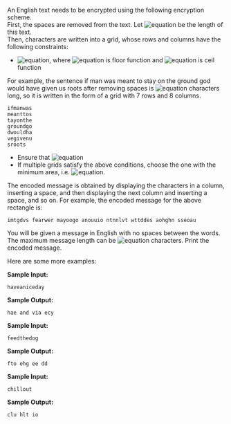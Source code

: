 An English text needs to be encrypted using the following encryption scheme.<br> 
First, the spaces are removed from the text. Let ![equation](http://latex.codecogs.com/svg.latex?\inline&space;L) be the length of this text.<br> 
Then, characters are written into a grid, whose rows and columns have the following constraints:

* ![equation](https://latex.codecogs.com/svg.latex?\inline&space;\left&space;\lfloor&space;\sqrt{L}&space;\right&space;\rfloor\leq&space;row&space;\leq&space;column&space;\leq&space;\left&space;\lceil&space;\sqrt{L}&space;\right&space;\rceil), where ![equation](https://latex.codecogs.com/svg.latex?\inline&space;\left&space;\lfloor&space;x&space;\right&space;\rfloor) is floor function and ![equation](https://latex.codecogs.com/svg.latex?\inline&space;\left&space;\lceil&space;x&space;\right&space;\rceil) is ceil function

For example, the sentence if man was meant to stay on the ground god would have given us roots after removing spaces is ![equation](http://latex.codecogs.com/svg.latex?\inline&space;54) characters long, so it is written in the form of a grid with 7 rows and 8 columns.
```commandline
ifmanwas  
meanttos          
tayonthe  
groundgo  
dwouldha  
vegivenu  
sroots
```
* Ensure that ![equation](https://latex.codecogs.com/svg.latex?\inline&space;rows&space;\times&space;columns&space;\geq&space;L)
* If multiple grids satisfy the above conditions, choose the one with the minimum area, i.e. ![equation](https://latex.codecogs.com/svg.latex?\inline&space;rows&space;\times&space;columns).

The encoded message is obtained by displaying the characters in a column, inserting a space, and then displaying the next column and inserting a space, and so on. For example, the encoded message for the above rectangle is:
```commandline
imtgdvs fearwer mayoogo anouuio ntnnlvt wttddes aohghn sseoau
```
You will be given a message in English with no spaces between the words. The maximum message length can be ![equation](http://latex.codecogs.com/svg.latex?\inline&space;81) characters. Print the encoded message.

Here are some more examples:

__Sample Input:__
```commandline
haveaniceday
```
__Sample Output:__
```commandline
hae and via ecy
```
__Sample Input:__
```commandline
feedthedog 
```   
__Sample Output:__
```commandline
fto ehg ee dd
```
__Sample Input:__
```commandline
chillout
```
__Sample Output:__
```commandline
clu hlt io
```